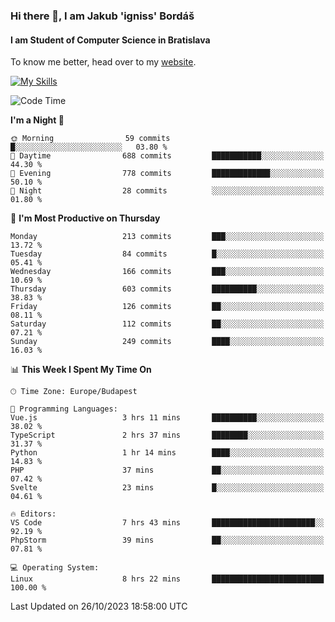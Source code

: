 ### Hi there 👋, I am Jakub 'igniss' Bordáš

#### I am Student of Computer Science in Bratislava
To know me better, head over to my [website](https://bordas.sk).

[![My Skills](https://skillicons.dev/icons?i=js,html,css,figma,svelte,java,kotlin,python,postgresql,typescript,nest,nodejs)](https://bordas.sk)


<!--START_SECTION:waka-->
![Code Time](http://img.shields.io/badge/Code%20Time-1%2C246%20hrs%2046%20mins-blue)

**I'm a Night 🦉** 

```text
🌞 Morning                59 commits          █░░░░░░░░░░░░░░░░░░░░░░░░   03.80 % 
🌆 Daytime                688 commits         ███████████░░░░░░░░░░░░░░   44.30 % 
🌃 Evening                778 commits         █████████████░░░░░░░░░░░░   50.10 % 
🌙 Night                  28 commits          ░░░░░░░░░░░░░░░░░░░░░░░░░   01.80 % 
```
📅 **I'm Most Productive on Thursday** 

```text
Monday                   213 commits         ███░░░░░░░░░░░░░░░░░░░░░░   13.72 % 
Tuesday                  84 commits          █░░░░░░░░░░░░░░░░░░░░░░░░   05.41 % 
Wednesday                166 commits         ███░░░░░░░░░░░░░░░░░░░░░░   10.69 % 
Thursday                 603 commits         ██████████░░░░░░░░░░░░░░░   38.83 % 
Friday                   126 commits         ██░░░░░░░░░░░░░░░░░░░░░░░   08.11 % 
Saturday                 112 commits         ██░░░░░░░░░░░░░░░░░░░░░░░   07.21 % 
Sunday                   249 commits         ████░░░░░░░░░░░░░░░░░░░░░   16.03 % 
```


📊 **This Week I Spent My Time On** 

```text
🕑︎ Time Zone: Europe/Budapest

💬 Programming Languages: 
Vue.js                   3 hrs 11 mins       ██████████░░░░░░░░░░░░░░░   38.02 % 
TypeScript               2 hrs 37 mins       ████████░░░░░░░░░░░░░░░░░   31.37 % 
Python                   1 hr 14 mins        ████░░░░░░░░░░░░░░░░░░░░░   14.83 % 
PHP                      37 mins             ██░░░░░░░░░░░░░░░░░░░░░░░   07.42 % 
Svelte                   23 mins             █░░░░░░░░░░░░░░░░░░░░░░░░   04.61 % 

🔥 Editors: 
VS Code                  7 hrs 43 mins       ███████████████████████░░   92.19 % 
PhpStorm                 39 mins             ██░░░░░░░░░░░░░░░░░░░░░░░   07.81 % 

💻 Operating System: 
Linux                    8 hrs 22 mins       █████████████████████████   100.00 % 
```


 Last Updated on 26/10/2023 18:58:00 UTC
<!--END_SECTION:waka-->
